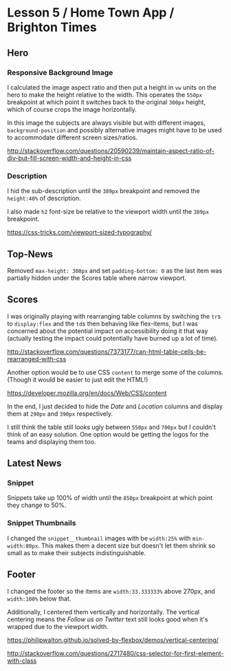 # Lesson 5 / Home Town App / Brighton Times
## Hero

### Responsive Background Image

I calculated the image aspect ratio and then put a height in `vw` units on the hero to make the height relative to the width. This operates the `550px` breakpoint at which point it switches back to the original `300px` height, which of course crops the image horizontally.

In this image the subjects are always visible but with different images, `background-position` and possibly alternative images might have to be used to accommodate different screen sizes/ratios.

http://stackoverflow.com/questions/20590239/maintain-aspect-ratio-of-div-but-fill-screen-width-and-height-in-css

### Description

I hid the sub-description until the `389px` breakpoint and removed the `height:40%` of description.

I also made `h2` font-size be relative to the viewport width until the `389px` breakpoint.

https://css-tricks.com/viewport-sized-typography/

## Top-News

Removed `max-height: 300px` and set `padding-bottom: 0` as the last item was partially hidden under the Scores table where narrow viewport.

## Scores

I was originally playing with rearranging table columns by switching the `tr`s to `display:flex` and the `td`s then behaving like flex-items, but I was concerned about the potential impact on accessibility doing it that way (actually testing the impact could potentially have burned up a lot of time).

http://stackoverflow.com/questions/7373177/can-html-table-cells-be-rearranged-with-css

Another option would be to use CSS `content` to merge some of the columns. (Though it would be easier to just edit the HTML!)

https://developer.mozilla.org/en/docs/Web/CSS/content

In the end, I just decided to hide the *Date* and *Location* columns and display them at `290px` and `390px` respectively.

I still think the table still looks ugly between `550px` and `700px` but I couldn't think of an easy solution. One option would be getting the logos for the teams and displaying them too.

## Latest News

### Snippet

Snippets take up 100% of width until the `850px` breakpoint at which point they change to 50%.

### Snippet Thumbnails

I changed the `snippet__thumbnail` images with be `width:25%` with `min-width:80px`. This makes them a decent size but doesn't let them shrink so small as to make their subjects indistinguishable.

## Footer

I changed the footer so the items are `width:33.333333%` above 270px, and `width:100%` below that.

Additionally, I centered them vertically and horizontally. The vertical centering means the *Follow us on Twitter* text still looks good when it's wrapped due to the viewport width.

https://philipwalton.github.io/solved-by-flexbox/demos/vertical-centering/

http://stackoverflow.com/questions/2717480/css-selector-for-first-element-with-class